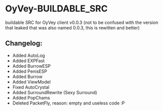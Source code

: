 # OyVey-BUILDABLE_SRC
buildable SRC for OyVey client v0.0.3 (not to be confused with the version that leaked that was also named 0.0.3, this is rewitten and better)


## Changelog:

* Added AutoLog
* Added EXPFast
* Added BurrowESP
* Added PenisESP
* Added Burrow
* Added ViewModel
* Fixed AutoCrystal
* Added SurroundRewrite (Sexy Surround)
* Added PopChams
* Deleted PacketFly, reason: empty and useless code :P
